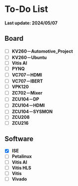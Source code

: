 # To-Do List

**Last update: 2024/05/07**

## Board

- [ ] **KV260－Automotive_Project**
- [ ] **KV260－Ubuntu**
- [ ] **Vitis AI**
- [ ] **PYNQ**
- [ ] **VC707－HDMI**
- [ ] **VC707－IBERT**
- [ ] **VPK120**
- [ ] **ZC702－Mixer**
- [ ] **ZCU104－DP**
- [ ] **ZCU104－HDMI**
- [ ] **ZCU104－SYSMON**
- [ ] **ZCU208**
- [ ] **ZCU216**

## Software

- [x] **ISE**
- [ ] **Petalinux**
- [ ] **Vitis AI**
- [ ] **Vitis HLS**
- [ ] **Vitis**
- [ ] **Vivado**
